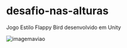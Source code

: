 # desafio-nas-alturas
Jogo Estilo Flappy Bird desenvolvido em Unity

![imagemaviao](https://user-images.githubusercontent.com/81652768/117881375-8e203c00-b27f-11eb-9476-85cc3d502156.png)
